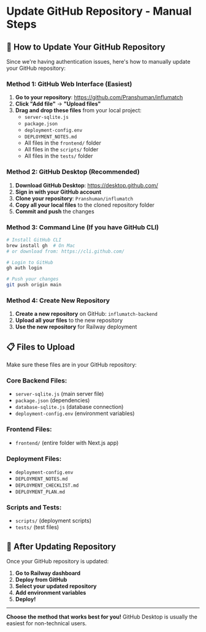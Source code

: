 # Update GitHub Repository - Manual Steps

## 🚀 **How to Update Your GitHub Repository**

Since we're having authentication issues, here's how to manually update your GitHub repository:

### **Method 1: GitHub Web Interface (Easiest)**

1. **Go to your repository**: https://github.com/Pranshuman/influmatch
2. **Click "Add file"** → **"Upload files"**
3. **Drag and drop these files** from your local project:
   - `server-sqlite.js`
   - `package.json`
   - `deployment-config.env`
   - `DEPLOYMENT_NOTES.md`
   - All files in the `frontend/` folder
   - All files in the `scripts/` folder
   - All files in the `tests/` folder

### **Method 2: GitHub Desktop (Recommended)**

1. **Download GitHub Desktop**: https://desktop.github.com/
2. **Sign in with your GitHub account**
3. **Clone your repository**: `Pranshuman/influmatch`
4. **Copy all your local files** to the cloned repository folder
5. **Commit and push** the changes

### **Method 3: Command Line (If you have GitHub CLI)**

```bash
# Install GitHub CLI
brew install gh  # On Mac
# or download from: https://cli.github.com/

# Login to GitHub
gh auth login

# Push your changes
git push origin main
```

### **Method 4: Create New Repository**

1. **Create a new repository** on GitHub: `influmatch-backend`
2. **Upload all your files** to the new repository
3. **Use the new repository** for Railway deployment

## 📋 **Files to Upload**

Make sure these files are in your GitHub repository:

### **Core Backend Files:**
- `server-sqlite.js` (main server file)
- `package.json` (dependencies)
- `database-sqlite.js` (database connection)
- `deployment-config.env` (environment variables)

### **Frontend Files:**
- `frontend/` (entire folder with Next.js app)

### **Deployment Files:**
- `deployment-config.env`
- `DEPLOYMENT_NOTES.md`
- `DEPLOYMENT_CHECKLIST.md`
- `DEPLOYMENT_PLAN.md`

### **Scripts and Tests:**
- `scripts/` (deployment scripts)
- `tests/` (test files)

## 🎯 **After Updating Repository**

Once your GitHub repository is updated:

1. **Go to Railway dashboard**
2. **Deploy from GitHub**
3. **Select your updated repository**
4. **Add environment variables**
5. **Deploy!**

---

**Choose the method that works best for you!** GitHub Desktop is usually the easiest for non-technical users.

